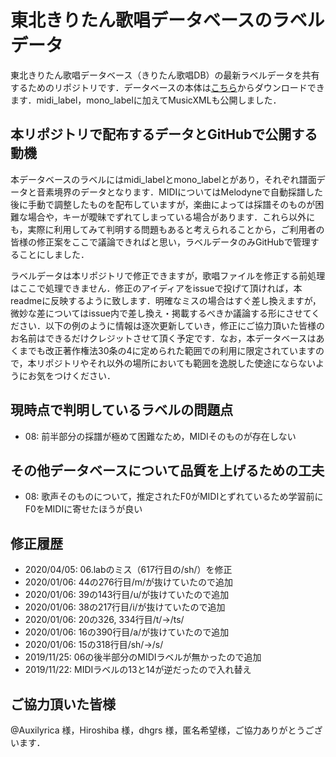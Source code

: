 # 東北きりたん歌唱データベースのラベルデータ
東北きりたん歌唱データベース（きりたん歌唱DB）の最新ラベルデータを共有するためのリポジトリです．データベースの本体は[こちら](https://zunko.jp/kiridev/login.php)からダウンロードできます．midi_label，mono_labelに加えてMusicXMLも公開しました．

## 本リポジトリで配布するデータとGitHubで公開する動機
本データベースのラベルにはmidi_labelとmono_labelとがあり，それぞれ譜面データと音素境界のデータとなります．MIDIについてはMelodyneで自動採譜した後に手動で調整したものを配布していますが，楽曲によっては採譜そのものが困難な場合や，キーが曖昧でずれてしまっている場合があります．これら以外にも，実際に利用してみて判明する問題もあると考えられることから，ご利用者の皆様の修正案をここで議論できればと思い，ラベルデータのみGitHubで管理することにしました．

ラベルデータは本リポジトリで修正できますが，歌唱ファイルを修正する前処理はここで処理できません．修正のアイディアをissueで投げて頂ければ，本readmeに反映するように致します．明確なミスの場合はすぐ差し換えますが，微妙な差についてはissue内で差し換え・掲載するべきか議論する形にさせてください．以下の例のように情報は逐次更新していき，修正にご協力頂いた皆様のお名前はできるだけクレジットさせて頂く予定です．なお，本データベースはあくまでも改正著作権法30条の4に定められた範囲での利用に限定されていますので，本リポジトリやそれ以外の場所においても範囲を逸脱した使途にならないようにお気をつけください．

## 現時点で判明しているラベルの問題点
- 08: 前半部分の採譜が極めて困難なため，MIDIそのものが存在しない

## その他データベースについて品質を上げるための工夫
- 08: 歌声そのものについて，推定されたF0がMIDIとずれているため学習前にF0をMIDIに寄せたほうが良い

## 修正履歴
- 2020/04/05: 06.labのミス（617行目の/sh/）を修正
- 2020/01/06: 44の276行目/m/が抜けていたので追加
- 2020/01/06: 39の143行目/u/が抜けていたので追加
- 2020/01/06: 38の217行目/i/が抜けていたので追加
- 2020/01/06: 20の326, 334行目/t/->/ts/
- 2020/01/06: 16の390行目/a/が抜けていたので追加
- 2020/01/06: 15の318行目/sh/->/s/
- 2019/11/25: 06の後半部分のMIDIラベルが無かったので追加
- 2019/11/22: MIDIラベルの13と14が逆だったので入れ替え

## ご協力頂いた皆様
@Auxilyrica 様，Hiroshiba 様，dhgrs 様，匿名希望様，ご協力ありがとうございます．
